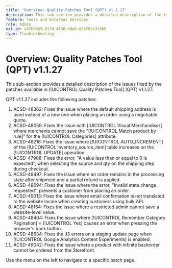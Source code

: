 ```yaml
---
title: 'Overview: Quality Patches Tool (QPT) v1.1.27'
description: This sub-section provides a detailed description of the issues fixed by the patches available in [!UICONTROL Quality Patches Tool] (QPT) v1.1.27.
feature: Tools and External Services
role: Admin
exl-id: c82b5829-917d-4f38-b8a6-826f92e319b6
type: Troubleshooting
---
```

# Overview: Quality Patches Tool (QPT) v1.1.27 

This sub-section provides a detailed description of the issues fixed by the patches available in [!UICONTROL Quality Patches Tool] (QPT) v1.1.27. 

QPT v1.1.27 includes the following patches:

1. ACSD-48362: Fixes the issue where the default shipping address is used instead of a new one when placing an order using a negotiable quote.
1. ACSD-48059: Fixes the issue with [!UICONTROL Visual Merchandiser] where merchants cannot save the "[!UICONTROL Match product by rule]" for the [!UICONTROL Categories] attribute.
1. ACSD-48216: Fixes the issue where [!UICONTROL AUTO_INCREMENT] of the [!UICONTROL inventory_source_item] table increases on the [!UICONTROL UPDATE] operation.
1. ACSD-47908: Fixes the error, "A value less than or equal to 0 is expected", when selecting the source and qty on the shipping step during checkout.
1. ACSD-49497: Fixes the issue where an order remains in the processing state after shipment and a partial refund is applied.
1. ACSD-48694: Fixes the issue where the error, "Invalid state change requested", prevents a customer from placing an order.
1. ACSD-49013: Fixes the issue where email confirmation is not translated to the website locale when creating customers using bulk API.
1. ACSD-48164: Fixes the issue where a restricted admin cannot save a website-level value.
1. ACSD-48404: Fixes the issue where [!UICONTROL Remember Category Pagination] = [!UICONTROL Yes] causes an error when pressing the browser's back button.
1. ACSD-48634: Fixes the JS errors on a staging update page when [!UICONTROL Google Analytics Content Experiments] is enabled.
1. ACSD-49042: Fixes the issue where a product with infinite backorder cannot be ordered from the Storefront.

Use the menu on the left to navigate to a specific patch page.
